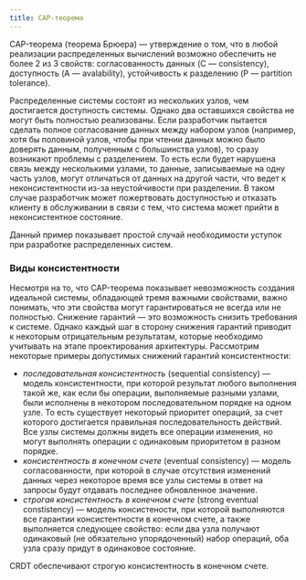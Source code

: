```yaml
---
title: CAP-теорема
---
```


CAP-теорема (теорема Брюера) &mdash; утверждение о том, что в любой реализации распределенных вычислений возможно обеспечить не более 2 из 3 свойств: согласованность данных (C&nbsp;&mdash;&nbsp;consistency), доступность (A&nbsp;&mdash;&nbsp;avalability), устойчивость к разделению (P&nbsp;&mdash;&nbsp;partition tolerance).

Распределенные системы состоят из нескольких узлов, чем достигается доступность системы. Однако два оставшихся свойства не могут быть полностью реализованы. Если разработчик пытается сделать полное согласование данных между набором узлов (например, хотя бы половиной узлов, чтобы при чтении данных можно было доверять данным, полученным с большинства узлов), то сразу возникают проблемы с разделением. То есть если будет нарушена связь между несколькими узлами, то данные, записываемые на одну часть узлов, могут отличаться от данных на другой части, что ведет к неконсистентности из-за неустойчивости при разделении. В таком случае разработчик может пожертвовать доступностью и отказать клиенту в обслуживании в связи с тем, что система может прийти в неконсистентное состояние.

Данный пример показывает простой случай необходимости уступок при разработке распределенных систем.

### Виды консистентности

Несмотря на то, что CAP-теорема показывает невозможность создания идеальной системы, обладающей тремя важными свойствами, важно понимать, что эти свойства могут гарантироваться не всегда или не полностью. Снижение гарантий&nbsp;&mdash;&nbsp;это возможность снизить требования к системе. Однако каждый шаг в сторону снижения гарантий приводит к некоторым отрицательным результатам, которые необходимо учитывать на этапе проектирования архитектуры. Рассмотрим некоторые примеры допустимых снижений гарантий консистентности:

- *последовательная консистентность* (sequential consistency) &mdash; модель консистентности, при которой результат любого выполнения такой же, как если бы операции, выполняемые разными узлами, были исполнены в некотором последовательном порядке на одном узле. То есть существует некоторый приоритет операций, за счет которого достигается правильная последовательность действий. Все узлы системы должны видеть все операции изменения, но могут выполнять операции с одинаковым приоритетом в разном порядке.
- *консистентность в конечном счете* (eventual consistency) &mdash; модель согласованности, при которой в случае отсутствия изменений данных через некоторое время все узлы системы в ответ на запросы будут отдавать последнее обновленное значение.
- *строгая консистентность в конечном счете* (strong eventual constistency) &mdash; модель консистености, при которой выполняются все гарантии консистентности в конечном счете, а также выполняется следующее свойство: если два узла получают одинаковый (не обязательно упорядоченный) набор операций, оба узла сразу придут в одинаковое состояние.

CRDT обеспечивают строгую консистентность в конечном счете.